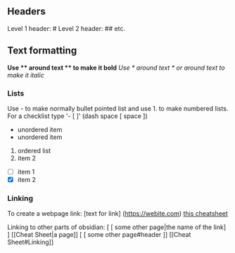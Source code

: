 ## Headers
Level 1 header: #
Level 2 header: ##
	etc.

## Text formatting
**Use ** around text ** to make it bold**
*Use * around text * or _around text_ to make it italic*

### Lists
Use - to make normally bullet pointed list and use 1. to make numbered lists.
For a checklist type '- [ ]' (dash space [ space ])

- unordered item
- unordered item

1. ordered list
2. item 2

- [ ] item 1
- [x] item 2

### Linking
To create a webpage link: [text for link] (https://webite.com)
[this cheatsheet](https://publish-01.obsidian.md/access/09cfa50ec31c0f01873549787f02a7e0/assets/Markdown%20Cheat%20Sheet.pdf)

Linking to other parts of obsidian:
[ [ some other page|the name of the link] ] 
[[Cheat Sheet|a page]]
[ [ some other page#header ]]
[[Cheat Sheet#Linking]]



